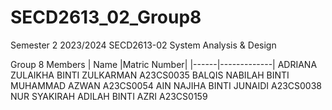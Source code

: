 # SECD2613_02_Group8
Semester 2 2023/2024 SECD2613-02 System Analysis & Design

Group 8 Members
| Name |Matric Number|
|------|-------------|
ADRIANA ZULAIKHA BINTI ZULKARMAN A23CS0035
BALQIS NABILAH BINTI MUHAMMAD AZWAN A23CS0054
AIN NAJIHA BINTI JUNAIDI A23CS0038
NUR SYAKIRAH ADILAH BINTI AZRI A23CS0159


